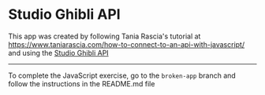 # Studio Ghibli API

This app was created by following Tania Rascia's tutorial at https://www.taniarascia.com/how-to-connect-to-an-api-with-javascript/ and using the [Studio Ghibli API](https://ghibliapi.herokuapp.com/)

---

To complete the JavaScript exercise, go to the `broken-app` branch and follow the instructions in the README.md file